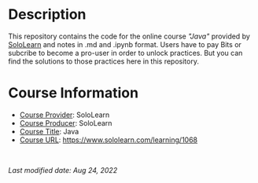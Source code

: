 <!-- This is a README file for an online course. -->

# Description
This repository contains the code for the online course *"Java"* provided by [SoloLearn](https://www.sololearn.com) and notes in .md and .ipynb format. Users have to pay Bits or subcribe to become a pro-user in order to unlock practices. But you can find the solutions to those practices here in this repository.

# Course Information
- <ins>Course Provider</ins>: SoloLearn
- <ins>Course Producer</ins>: SoloLearn
- <ins>Course Title</ins>: Java
- <ins>Course URL</ins>: https://www.sololearn.com/learning/1068

<br />

*Last modified date: Aug 24, 2022*

